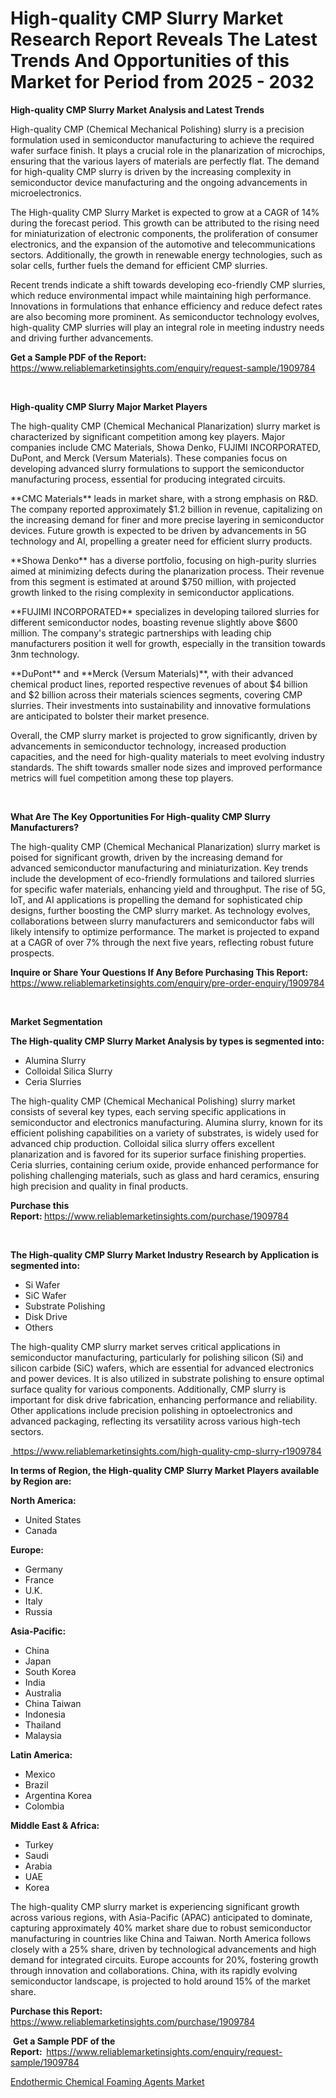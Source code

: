 <p><h1>High-quality CMP Slurry Market Research Report Reveals The Latest Trends And Opportunities of this Market for Period from 2025 - 2032</h1></p><p><strong>High-quality CMP Slurry Market Analysis and Latest Trends</strong></p>
<p><p>High-quality CMP (Chemical Mechanical Polishing) slurry is a precision formulation used in semiconductor manufacturing to achieve the required wafer surface finish. It plays a crucial role in the planarization of microchips, ensuring that the various layers of materials are perfectly flat. The demand for high-quality CMP slurry is driven by the increasing complexity in semiconductor device manufacturing and the ongoing advancements in microelectronics.</p><p>The High-quality CMP Slurry Market is expected to grow at a CAGR of 14% during the forecast period. This growth can be attributed to the rising need for miniaturization of electronic components, the proliferation of consumer electronics, and the expansion of the automotive and telecommunications sectors. Additionally, the growth in renewable energy technologies, such as solar cells, further fuels the demand for efficient CMP slurries.</p><p>Recent trends indicate a shift towards developing eco-friendly CMP slurries, which reduce environmental impact while maintaining high performance. Innovations in formulations that enhance efficiency and reduce defect rates are also becoming more prominent. As semiconductor technology evolves, high-quality CMP slurries will play an integral role in meeting industry needs and driving further advancements.</p></p>
<p><strong>Get a Sample PDF of the Report:&nbsp;</strong> <a href="https://www.reliablemarketinsights.com/enquiry/request-sample/1909784?utm_campaign=3193&utm_medium=2&utm_source=Github&utm_content=ia&utm_term=03042025&utm_id=high-quality-cmp-slurry">https://www.reliablemarketinsights.com/enquiry/request-sample/1909784</a></p>
<p>&nbsp;</p>
<p><strong>High-quality CMP Slurry Major Market Players</strong></p>
<p><p>The high-quality CMP (Chemical Mechanical Planarization) slurry market is characterized by significant competition among key players. Major companies include CMC Materials, Showa Denko, FUJIMI INCORPORATED, DuPont, and Merck (Versum Materials). These companies focus on developing advanced slurry formulations to support the semiconductor manufacturing process, essential for producing integrated circuits.</p><p>**CMC Materials** leads in market share, with a strong emphasis on R&D. The company reported approximately $1.2 billion in revenue, capitalizing on the increasing demand for finer and more precise layering in semiconductor devices. Future growth is expected to be driven by advancements in 5G technology and AI, propelling a greater need for efficient slurry products.</p><p>**Showa Denko** has a diverse portfolio, focusing on high-purity slurries aimed at minimizing defects during the planarization process. Their revenue from this segment is estimated at around $750 million, with projected growth linked to the rising complexity in semiconductor applications.</p><p>**FUJIMI INCORPORATED** specializes in developing tailored slurries for different semiconductor nodes, boasting revenue slightly above $600 million. The company's strategic partnerships with leading chip manufacturers position it well for growth, especially in the transition towards 3nm technology.</p><p>**DuPont** and **Merck (Versum Materials)**, with their advanced chemical product lines, reported respective revenues of about $4 billion and $2 billion across their materials sciences segments, covering CMP slurries. Their investments into sustainability and innovative formulations are anticipated to bolster their market presence.</p><p>Overall, the CMP slurry market is projected to grow significantly, driven by advancements in semiconductor technology, increased production capacities, and the need for high-quality materials to meet evolving industry standards. The shift towards smaller node sizes and improved performance metrics will fuel competition among these top players.</p></p>
<p>&nbsp;</p>
<p><strong>What Are The Key Opportunities For High-quality CMP Slurry Manufacturers?</strong></p>
<p><p>The high-quality CMP (Chemical Mechanical Planarization) slurry market is poised for significant growth, driven by the increasing demand for advanced semiconductor manufacturing and miniaturization. Key trends include the development of eco-friendly formulations and tailored slurries for specific wafer materials, enhancing yield and throughput. The rise of 5G, IoT, and AI applications is propelling the demand for sophisticated chip designs, further boosting the CMP slurry market. As technology evolves, collaborations between slurry manufacturers and semiconductor fabs will likely intensify to optimize performance. The market is projected to expand at a CAGR of over 7% through the next five years, reflecting robust future prospects.</p></p>
<p><strong>Inquire or Share Your Questions If Any Before Purchasing This Report:</strong> <a href="https://www.reliablemarketinsights.com/enquiry/pre-order-enquiry/1909784?utm_campaign=3193&utm_medium=2&utm_source=Github&utm_content=ia&utm_term=03042025&utm_id=high-quality-cmp-slurry">https://www.reliablemarketinsights.com/enquiry/pre-order-enquiry/1909784</a></p>
<p>&nbsp;</p>
<p><strong>Market Segmentation</strong></p>
<p><strong>The High-quality CMP Slurry Market Analysis by types is segmented into:</strong></p>
<p><ul><li>Alumina Slurry</li><li>Colloidal Silica Slurry</li><li>Ceria Slurries</li></ul></p>
<p><p>The high-quality CMP (Chemical Mechanical Polishing) slurry market consists of several key types, each serving specific applications in semiconductor and electronics manufacturing. Alumina slurry, known for its efficient polishing capabilities on a variety of substrates, is widely used for advanced chip production. Colloidal silica slurry offers excellent planarization and is favored for its superior surface finishing properties. Ceria slurries, containing cerium oxide, provide enhanced performance for polishing challenging materials, such as glass and hard ceramics, ensuring high precision and quality in final products.</p></p>
<p><strong>Purchase this Report:&nbsp;</strong><a href="https://www.reliablemarketinsights.com/purchase/1909784?utm_campaign=3193&utm_medium=2&utm_source=Github&utm_content=ia&utm_term=03042025&utm_id=high-quality-cmp-slurry">https://www.reliablemarketinsights.com/purchase/1909784</a></p>
<p>&nbsp;</p>
<p><strong>The High-quality CMP Slurry Market Industry Research by Application is segmented into:</strong></p>
<p><ul><li>Si Wafer</li><li>SiC Wafer</li><li>Substrate Polishing</li><li>Disk Drive</li><li>Others</li></ul></p>
<p><p>The high-quality CMP slurry market serves critical applications in semiconductor manufacturing, particularly for polishing silicon (Si) and silicon carbide (SiC) wafers, which are essential for advanced electronics and power devices. It is also utilized in substrate polishing to ensure optimal surface quality for various components. Additionally, CMP slurry is important for disk drive fabrication, enhancing performance and reliability. Other applications include precision polishing in optoelectronics and advanced packaging, reflecting its versatility across various high-tech sectors.</p></p>
<p><a href="https://www.reliablemarketinsights.com/high-quality-cmp-slurry-r1909784?utm_campaign=3193&utm_medium=2&utm_source=Github&utm_content=ia&utm_term=03042025&utm_id=high-quality-cmp-slurry">&nbsp;https://www.reliablemarketinsights.com/high-quality-cmp-slurry-r1909784</a></p>
<p><strong>In terms of Region, the High-quality CMP Slurry Market Players available by Region are:</strong></p>
<p>
    <p> <strong> North America: </strong>
        <ul>
            <li>United States</li>
            <li>Canada</li>
        </ul>
        </p> 
    <p> <strong> Europe: </strong>
        <ul>
            <li>Germany</li>
            <li>France</li>
            <li>U.K.</li>
            <li>Italy</li>
            <li>Russia</li>
        </ul>
        </p> 
    <p> <strong> Asia-Pacific: </strong>
        <ul>
            <li>China</li>
            <li>Japan</li>
            <li>South Korea</li>
            <li>India</li>
            <li>Australia</li>
            <li>China Taiwan</li>
            <li>Indonesia</li>
            <li>Thailand</li>
            <li>Malaysia</li>
        </ul>
        </p> 
    <p> <strong> Latin America: </strong>
        <ul>
            <li>Mexico</li>
            <li>Brazil</li>
            <li>Argentina Korea</li>
            <li>Colombia</li>
        </ul>
        </p> 
    <p> <strong> Middle East & Africa: </strong>
        <ul>
            <li>Turkey</li>
            <li>Saudi</li>
            <li>Arabia</li>
            <li>UAE</li>
            <li>Korea</li>
        </ul>
    </p>
    </p>
<p><p>The high-quality CMP slurry market is experiencing significant growth across various regions, with Asia-Pacific (APAC) anticipated to dominate, capturing approximately 40% market share due to robust semiconductor manufacturing in countries like China and Taiwan. North America follows closely with a 25% share, driven by technological advancements and high demand for integrated circuits. Europe accounts for 20%, fostering growth through innovation and collaborations. China, with its rapidly evolving semiconductor landscape, is projected to hold around 15% of the market share.</p></p>
<p><strong>Purchase this Report: </strong><a href="https://www.reliablemarketinsights.com/purchase/1909784?utm_campaign=3193&utm_medium=2&utm_source=Github&utm_content=ia&utm_term=03042025&utm_id=high-quality-cmp-slurry">https://www.reliablemarketinsights.com/purchase/1909784</a></p>
<p>&nbsp;<strong>Get a Sample PDF of the Report:&nbsp;&nbsp;</strong><a href="https://www.reliablemarketinsights.com/enquiry/request-sample/1909784?utm_campaign=3193&utm_medium=2&utm_source=Github&utm_content=ia&utm_term=03042025&utm_id=high-quality-cmp-slurry">https://www.reliablemarketinsights.com/enquiry/request-sample/1909784</a></p>
<p><strong></strong></p>
<p><p><a href="https://github.com/OlenFleming68/Market-Research-Report-List-1/blob/main/endothermic-chemical-foaming-agents-market.md?utm_campaign=3193&utm_medium=2&utm_source=Github&utm_content=ia&utm_term=03042025&utm_id=high-quality-cmp-slurry">Endothermic Chemical Foaming Agents Market</a></p></p>